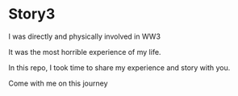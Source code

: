 # Story3

I was directly and physically involved in WW3

It was the most horrible experience of my life.

In this repo, I took time to share my experience and story with you.

Come with me on this journey
